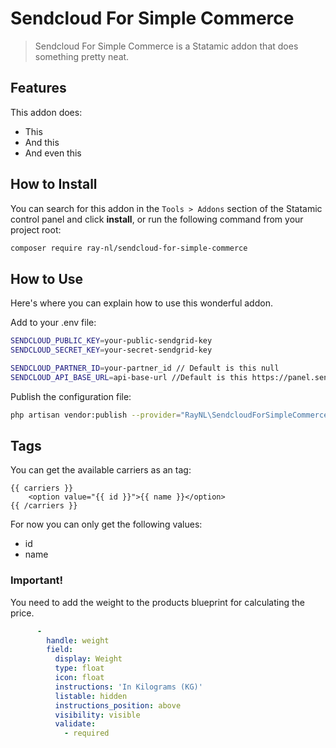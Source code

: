 # Sendcloud For Simple Commerce

> Sendcloud For Simple Commerce is a Statamic addon that does something pretty neat.

## Features

This addon does:

- This
- And this
- And even this

## How to Install

You can search for this addon in the `Tools > Addons` section of the Statamic control panel and click **install**, or run the following command from your project root:

``` bash
composer require ray-nl/sendcloud-for-simple-commerce
```

## How to Use

Here's where you can explain how to use this wonderful addon.

Add to your .env file:
``` bash
SENDCLOUD_PUBLIC_KEY=your-public-sendgrid-key
SENDCLOUD_SECRET_KEY=your-secret-sendgrid-key

SENDCLOUD_PARTNER_ID=your-partner_id // Default is this null
SENDCLOUD_API_BASE_URL=api-base-url //Default is this https://panel.sendcloud.sc/api/v2/
```

Publish the configuration file:
``` bash
php artisan vendor:publish --provider="RayNL\SendcloudForSimpleCommerce\ServiceProvider" --tag="config"
```

## Tags
You can get the available carriers as an tag:
```antlers
{{ carriers }}
    <option value="{{ id }}">{{ name }}</option>
{{ /carriers }}
```
For now you can only get the following values:
- id
- name

### Important!
You need to add the weight to the products blueprint for calculating the price.
```yaml
      -
        handle: weight
        field:
          display: Weight
          type: float
          icon: float
          instructions: 'In Kilograms (KG)'
          listable: hidden
          instructions_position: above
          visibility: visible
          validate:
            - required
```
